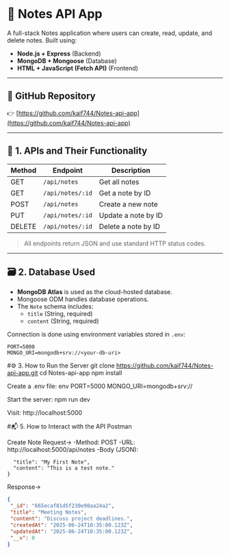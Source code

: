 # 📝 Notes API App

A full-stack Notes application where users can create, read, update, and delete notes. Built using:

- **Node.js + Express** (Backend)
- **MongoDB + Mongoose** (Database)
- **HTML + JavaScript (Fetch API)** (Frontend)

---

## 🔗 GitHub Repository

👉 [https://github.com/kaif744/Notes-api-app](https://github.com/kaif744/Notes-api-app)

---

## 📌 1. APIs and Their Functionality

| Method | Endpoint           | Description             |
|--------|--------------------|-------------------------|
| GET    | `/api/notes`       | Get all notes           |
| GET    | `/api/notes/:id`   | Get a note by ID        |
| POST   | `/api/notes`       | Create a new note       |
| PUT    | `/api/notes/:id`   | Update a note by ID     |
| DELETE | `/api/notes/:id`   | Delete a note by ID     |

> All endpoints return JSON and use standard HTTP status codes.

---

## 🗃️ 2. Database Used

- **MongoDB Atlas** is used as the cloud-hosted database.
- Mongoose ODM handles database operations.
- The `Note` schema includes:
  - `title` (String, required)
  - `content` (String, required)

Connection is done using environment variables stored in `.env`:

```env
PORT=5000
MONGO_URI=mongodb+srv://<your-db-uri>
```

#⚙️ 3. How to Run the Server
git clone https://github.com/kaif744/Notes-api-app.git
cd Notes-api-app
npm install

Create a .env file:
env
PORT=5000
MONGO_URI=mongodb+srv://<your-db-uri>

Start the server:
npm run dev

Visit: http://localhost:5000

#📬 5. How to Interact with the API
Postman

Create Note
Request->
-Method: POST
-URL: http://localhost:5000/api/notes
-Body (JSON):
```json{
  "title": "My First Note",
  "content": "This is a test note."
}
```
 Response->

 ```json
 {
  "_id": "665ecaf81d5f230e98aa24a2",
  "title": "Meeting Notes",
  "content": "Discuss project deadlines.",
  "createdAt": "2025-06-24T10:35:00.123Z",
  "updatedAt": "2025-06-24T10:35:00.123Z",
  "__v": 0
}
```
